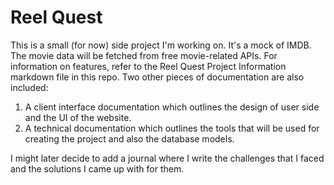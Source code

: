 # Reel Quest
This is a small (for now) side project I'm working on. It's a mock of IMDB. The movie data will be fetched from free movie-related APIs.
For information on features, refer to the Reel Quest Project Information markdown file in this repo.
Two other pieces of documentation are also included:
1. A client interface documentation which outlines the design of user side and the UI of the website.
2. A technical documentation which outlines the tools that will be used for creating the project and also the database models.

I might later decide to add a journal where I write the challenges that I faced and the solutions I came up with for them.